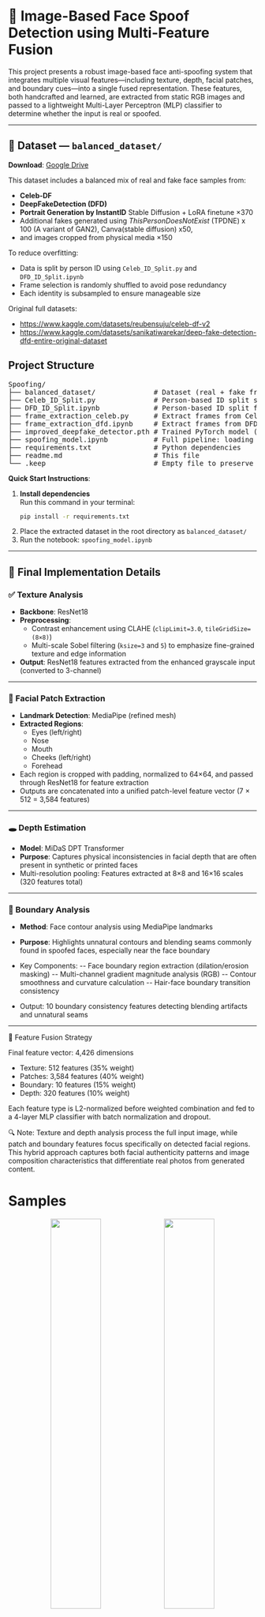 # 🧠 Image-Based Face Spoof Detection using Multi-Feature Fusion

This project presents a robust image-based face anti-spoofing system that integrates multiple visual features—including texture, depth, facial patches, and boundary cues—into a single fused representation. These features, both handcrafted and learned, are extracted from static RGB images and passed to a lightweight Multi-Layer Perceptron (MLP) classifier to determine whether the input is real or spoofed.

---

## 📂 Dataset — `balanced_dataset/`  
**Download**: [Google Drive](https://drive.google.com/file/d/1p4gV3Z2x-2bUGVzhQc6v4hOnXpInGXbQ/view?usp=drive_link)

This dataset includes a balanced mix of real and fake face samples from:

- **Celeb-DF**  
- **DeepFakeDetection (DFD)**
- **Portrait Generation by InstantID** Stable Diffusion + LoRA finetune ×370
- Additional fakes generated using *ThisPersonDoesNotExist* (TPDNE) x 100 (A variant of GAN2), Canva(stable diffusion) x50,
- and images cropped from physical media ×150

To reduce overfitting:
- Data is split by person ID using `Celeb_ID_Split.py` and `DFD_ID_Split.ipynb`  
- Frame selection is randomly shuffled to avoid pose redundancy  
- Each identity is subsampled to ensure manageable size

Original full datasets:
- https://www.kaggle.com/datasets/reubensuju/celeb-df-v2  
- https://www.kaggle.com/datasets/sanikatiwarekar/deep-fake-detection-dfd-entire-original-dataset

## Project Structure
<pre>
Spoofing/
├── balanced_dataset/              # Dataset (real + fake from multiple sources)
├── Celeb_ID_Split.py              # Person-based ID split script for CelebDF
├── DFD_ID_Split.ipynb             # Person-based ID split for DeepFakeDetection
├── frame_extraction_celeb.py      # Extract frames from CelebDF videos
├── frame_extraction_dfd.ipynb     # Extract frames from DFD
├── improved_deepfake_detector.pth # Trained PyTorch model (MLP-based)
├── spoofing_model.ipynb           # Full pipeline: loading features, training, evaluation, testing
├── requirements.txt               # Python dependencies
├── readme.md                      # This file
└── .keep                          # Empty file to preserve directory structure
</pre>



**Quick Start Instructions**:

1. **Install dependencies**  
   Run this command in your terminal:  
   ```bash
   pip install -r requirements.txt
2. Place the extracted dataset in the root directory as `balanced_dataset/`  
3. Run the notebook: `spoofing_model.ipynb`

---

## 🚀 Final Implementation Details

### ✅ Texture Analysis
- **Backbone**: ResNet18  
- **Preprocessing**:
  - Contrast enhancement using CLAHE (`clipLimit=3.0`, `tileGridSize=(8×8)`)  
  - Multi-scale Sobel filtering (`ksize=3` and `5`) to emphasize fine-grained texture and edge information  
- **Output**: ResNet18 features extracted from the enhanced grayscale input (converted to 3-channel)

---

### 🧩 Facial Patch Extraction
- **Landmark Detection**: MediaPipe (refined mesh)
- **Extracted Regions**:
  - Eyes (left/right)  
  - Nose  
  - Mouth  
  - Cheeks (left/right)  
  - Forehead  
- Each region is cropped with padding, normalized to 64×64, and passed through ResNet18 for feature extraction
- Outputs are concatenated into a unified patch-level feature vector (7 × 512 = 3,584 features)

---

### 🕳️ Depth Estimation
- **Model**: MiDaS DPT Transformer  
- **Purpose**: Captures physical inconsistencies in facial depth that are often present in synthetic or printed faces
- Multi-resolution pooling: Features extracted at 8×8 and 16×16 scales (320 features total)
---


### 🧠 Boundary Analysis
- **Method**:  Face contour analysis using MediaPipe landmarks
- **Purpose**: Highlights unnatural contours and blending seams commonly found in spoofed faces, especially near the face boundary
- Key Components:
  -- Face boundary region extraction (dilation/erosion masking)
  -- Multi-channel gradient magnitude analysis (RGB)
  -- Contour smoothness and curvature calculation
  -- Hair-face boundary transition consistency

- Output: 10 boundary consistency features detecting blending artifacts and unnatural seams
---

🎯 Feature Fusion Strategy

Final feature vector: 4,426 dimensions

- Texture: 512 features (35% weight)
- Patches: 3,584 features (40% weight)
- Boundary: 10 features (15% weight)
- Depth: 320 features (10% weight)

Each feature type is L2-normalized before weighted combination and fed to a 4-layer MLP classifier with batch normalization and dropout.

🔍 Note: Texture and depth analysis process the full input image, while patch and boundary features focus specifically on detected facial regions. This hybrid approach captures both facial authenticity patterns and image composition characteristics that differentiate real photos from generated content.

# Samples
<p align="center">
  <img src="realttest1.png" width="45%"/>
  <img src="realtest2.png" width="45%"/>
   <img src="faketest1.png" width="45%"/>
     <img src="faketest2.png" width="45%"/>
</p>

